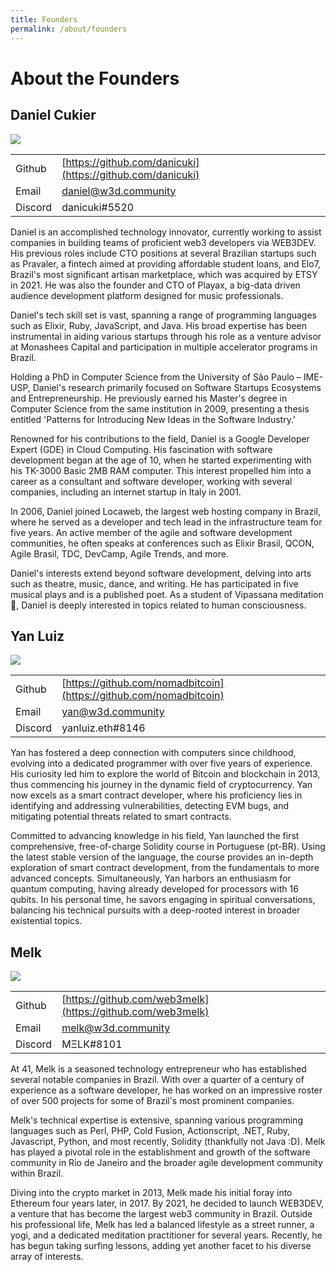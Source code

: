 ```yaml
---
title: Founders
permalink: /about/founders
---
```


# About the Founders

## Daniel Cukier

![](https://avatars.githubusercontent.com/u/77552?v=4&s=200)

|         |                                 |
|---------|---------------------------------|
| Github  | [https://github.com/danicuki](https://github.com/danicuki) |
| Email   | daniel@w3d.community            |
| Discord | danicuki#5520                   |


Daniel is an accomplished technology innovator, currently working to assist companies in building teams of proficient web3 developers via WEB3DEV. His previous roles include CTO positions at several Brazilian startups such as Pravaler, a fintech aimed at providing affordable student loans, and Elo7, Brazil's most significant artisan marketplace, which was acquired by ETSY in 2021. He was also the founder and CTO of Playax, a big-data driven audience development platform designed for music professionals.

Daniel's tech skill set is vast, spanning a range of programming languages such as Elixir, Ruby, JavaScript, and Java. His broad expertise has been instrumental in aiding various startups through his role as a venture advisor at Monashees Capital and participation in multiple accelerator programs in Brazil. 

Holding a PhD in Computer Science from the University of São Paulo – IME-USP, Daniel's research primarily focused on Software Startups Ecosystems and Entrepreneurship. He previously earned his Master's degree in Computer Science from the same institution in 2009, presenting a thesis entitled 'Patterns for Introducing New Ideas in the Software Industry.'

Renowned for his contributions to the field, Daniel is a Google Developer Expert (GDE) in Cloud Computing. His fascination with software development began at the age of 10, when he started experimenting with his TK-3000 Basic 2MB RAM computer. This interest propelled him into a career as a consultant and software developer, working with several companies, including an internet startup in Italy in 2001.

In 2006, Daniel joined Locaweb, the largest web hosting company in Brazil, where he served as a developer and tech lead in the infrastructure team for five years. An active member of the agile and software development communities, he often speaks at conferences such as Elixir Brasil, QCON, Agile Brasil, TDC, DevCamp, Agile Trends, and more.

Daniel's interests extend beyond software development, delving into arts such as theatre, music, dance, and writing. He has participated in five musical plays and is a published poet. As a student of Vipassana meditation 🧘, Daniel is deeply interested in topics related to human consciousness.


## Yan Luiz

![](https://avatars.githubusercontent.com/u/39248465?v=4&s=200)

|         |                                     |
|---------|-------------------------------------|
| Github  | [https://github.com/nomadbitcoin](https://github.com/nomadbitcoin) |
| Email   | yan@w3d.community                   |
| Discord | yanluiz.eth#8146                    |

Yan has fostered a deep connection with computers since childhood, evolving into a dedicated programmer with over five years of experience. His curiosity led him to explore the world of Bitcoin and blockchain in 2013, thus commencing his journey in the dynamic field of cryptocurrency. Yan now excels as a smart contract developer, where his proficiency lies in identifying and addressing vulnerabilities, detecting EVM bugs, and mitigating potential threats related to smart contracts.

Committed to advancing knowledge in his field, Yan launched the first comprehensive, free-of-charge Solidity course in Portuguese (pt-BR). Using the latest stable version of the language, the course provides an in-depth exploration of smart contract development, from the fundamentals to more advanced concepts. Simultaneously, Yan harbors an enthusiasm for quantum computing, having already developed for processors with 16 qubits. In his personal time, he savors engaging in spiritual conversations, balancing his technical pursuits with a deep-rooted interest in broader existential topics.


## Melk

![](https://avatars.githubusercontent.com/u/96893449?v=4&s=200)


|         |                                 |
|---------|---------------------------------|
| Github  | [https://github.com/web3melk](https://github.com/web3melk) |
| Email   | melk@w3d.community              |
| Discord | MΞLK#8101                       |

At 41, Melk is a seasoned technology entrepreneur who has established several notable companies in Brazil. With over a quarter of a century of experience as a software developer, he has worked on an impressive roster of over 500 projects for some of Brazil's most prominent companies.

Melk's technical expertise is extensive, spanning various programming languages such as Perl, PHP, Cold Fusion, Actionscript, .NET, Ruby, Javascript, Python, and most recently, Solidity (thankfully not Java :D). Melk has played a pivotal role in the establishment and growth of the software community in Rio de Janeiro and the broader agile development community within Brazil.

Diving into the crypto market in 2013, Melk made his initial foray into Ethereum four years later, in 2017. By 2021, he decided to launch WEB3DEV, a venture that has become the largest web3 community in Brazil. Outside his professional life, Melk has led a balanced lifestyle as a street runner, a yogi, and a dedicated meditation practitioner for several years. Recently, he has begun taking surfing lessons, adding yet another facet to his diverse array of interests.
